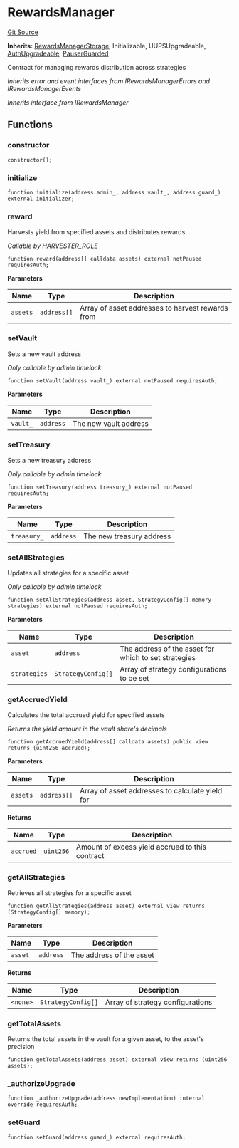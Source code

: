 # RewardsManager
[Git Source](https://github.com/Level-Money/contracts/blob/2607489a5c9f8e78f7e44db8057f41dc3a8c07c9/src/v2/usd/RewardsManager.sol)

**Inherits:**
[RewardsManagerStorage](/src/v2/usd/RewardsManagerStorage.sol/abstract.RewardsManagerStorage.md), Initializable, UUPSUpgradeable, [AuthUpgradeable](/src/v2/auth/AuthUpgradeable.sol/abstract.AuthUpgradeable.md), [PauserGuarded](/src/v2/common/guard/PauserGuarded.sol/abstract.PauserGuarded.md)

Contract for managing rewards distribution across strategies

*Inherits error and event interfaces from IRewardsManagerErrors and IRewardsManagerEvents*

*Inherits interface from IRewardsManager*


## Functions
### constructor


```solidity
constructor();
```

### initialize


```solidity
function initialize(address admin_, address vault_, address guard_) external initializer;
```

### reward

Harvests yield from specified assets and distributes rewards

*Callable by HARVESTER_ROLE*


```solidity
function reward(address[] calldata assets) external notPaused requiresAuth;
```
**Parameters**

|Name|Type|Description|
|----|----|-----------|
|`assets`|`address[]`|Array of asset addresses to harvest rewards from|


### setVault

Sets a new vault address

*Only callable by admin timelock*


```solidity
function setVault(address vault_) external notPaused requiresAuth;
```
**Parameters**

|Name|Type|Description|
|----|----|-----------|
|`vault_`|`address`|The new vault address|


### setTreasury

Sets a new treasury address

*Only callable by admin timelock*


```solidity
function setTreasury(address treasury_) external notPaused requiresAuth;
```
**Parameters**

|Name|Type|Description|
|----|----|-----------|
|`treasury_`|`address`|The new treasury address|


### setAllStrategies

Updates all strategies for a specific asset

*Only callable by admin timelock*


```solidity
function setAllStrategies(address asset, StrategyConfig[] memory strategies) external notPaused requiresAuth;
```
**Parameters**

|Name|Type|Description|
|----|----|-----------|
|`asset`|`address`|The address of the asset for which to set strategies|
|`strategies`|`StrategyConfig[]`|Array of strategy configurations to be set|


### getAccruedYield

Calculates the total accrued yield for specified assets

*Returns the yield amount in the vault share's decimals*


```solidity
function getAccruedYield(address[] calldata assets) public view returns (uint256 accrued);
```
**Parameters**

|Name|Type|Description|
|----|----|-----------|
|`assets`|`address[]`|Array of asset addresses to calculate yield for|

**Returns**

|Name|Type|Description|
|----|----|-----------|
|`accrued`|`uint256`|Amount of excess yield accrued to this contract|


### getAllStrategies

Retrieves all strategies for a specific asset


```solidity
function getAllStrategies(address asset) external view returns (StrategyConfig[] memory);
```
**Parameters**

|Name|Type|Description|
|----|----|-----------|
|`asset`|`address`|The address of the asset|

**Returns**

|Name|Type|Description|
|----|----|-----------|
|`<none>`|`StrategyConfig[]`|Array of strategy configurations|


### getTotalAssets

Returns the total assets in the vault for a given asset, to the asset's precision


```solidity
function getTotalAssets(address asset) external view returns (uint256 assets);
```

### _authorizeUpgrade


```solidity
function _authorizeUpgrade(address newImplementation) internal override requiresAuth;
```

### setGuard


```solidity
function setGuard(address guard_) external requiresAuth;
```

